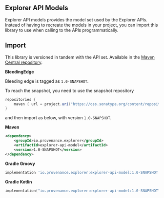 Explorer API Models
----------

Explorer API models provides the model set used by the Explorer APIs. Instead of having to recreate the models in your 
project, you can import this library to use when calling to the APIs programmatically.

Import
-----

This library is versioned in tandem with the API set.
Available in the [Maven Central repository](https://search.maven.org/artifact/io.provenance.explorer/explorer-api-model).

**BleedingEdge**

Bleeding edge is tagged as `1.0-SNAPSHOT`.

To reach the snapshot, you need to use the snapshot repository
```groovy
repositories {
    maven { url = project.uri("https://oss.sonatype.org/content/repositories/snapshots") }
}
```

and then import as below, with version `1.0-SNAPSHOT`.

**Maven**
```xml
<dependency>
    <groupId>io.provenance.explorer</groupId>
    <artifactId>explorer-api-model</artifactId>
    <version>1.0-SNAPSHOT</version>
</dependency>
```

**Gradle Groovy**
```groovy
implementation 'io.provenance.explorer:explorer-api-model:1.0-SNAPSHOT'
```

**Gradle Kotlin**
```kotlin
implementation("io.provenance.explorer:explorer-api-model:1.0-SNAPSHOT")
```

